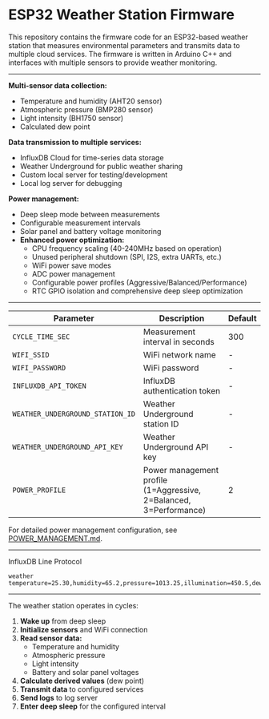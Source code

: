 # ESP32 Weather Station Firmware

This repository contains the firmware code for an ESP32-based weather station that measures environmental parameters and transmits data to multiple cloud services. The firmware is written in Arduino C++ and interfaces with multiple sensors to provide weather monitoring.

---

**Multi-sensor data collection:**

- Temperature and humidity (AHT20 sensor)
- Atmospheric pressure (BMP280 sensor)
- Light intensity (BH1750 sensor)
- Calculated dew point

**Data transmission to multiple services:**

- InfluxDB Cloud for time-series data storage
- Weather Underground for public weather sharing
- Custom local server for testing/development
- Local log server for debugging

**Power management:**

- Deep sleep mode between measurements
- Configurable measurement intervals
- Solar panel and battery voltage monitoring
- **Enhanced power optimization:**
  - CPU frequency scaling (40-240MHz based on operation)
  - Unused peripheral shutdown (SPI, I2S, extra UARTs, etc.)
  - WiFi power save modes
  - ADC power management
  - Configurable power profiles (Aggressive/Balanced/Performance)
  - RTC GPIO isolation and comprehensive deep sleep optimization

---

| Parameter | Description | Default |
|-----------|-------------|---------|
| `CYCLE_TIME_SEC` | Measurement interval in seconds | 300 |
| `WIFI_SSID` | WiFi network name | - |
| `WIFI_PASSWORD` | WiFi password | - |
| `INFLUXDB_API_TOKEN` | InfluxDB authentication token | - |
| `WEATHER_UNDERGROUND_STATION_ID` | Weather Underground station ID | - |
| `WEATHER_UNDERGROUND_API_KEY` | Weather Underground API key | - |
| `POWER_PROFILE` | Power management profile (1=Aggressive, 2=Balanced, 3=Performance) | 2 |

For detailed power management configuration, see [POWER_MANAGEMENT.md](POWER_MANAGEMENT.md).

---

InfluxDB Line Protocol

```lp
weather temperature=25.30,humidity=65.2,pressure=1013.25,illumination=450.5,dew_point=18.1,battery_voltage=3.85,solar_panel_voltage=4.12
```

---

The weather station operates in cycles:

1. **Wake up** from deep sleep
2. **Initialize sensors** and WiFi connection
3. **Read sensor data:**
   - Temperature and humidity
   - Atmospheric pressure
   - Light intensity
   - Battery and solar panel voltages
4. **Calculate derived values** (dew point)
5. **Transmit data** to configured services
6. **Send logs** to log server
7. **Enter deep sleep** for the configured interval
